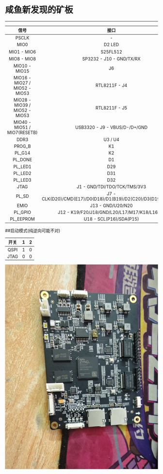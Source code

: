 # 咸鱼新发现的矿板

------

| 信号 | 接口 | 备注 |
| :--------: | :-----: | :----: |
| PSCLK | - | 33.33MHz |
| MIO0 | D2 LED ||
| MIO1 - MIO6 | S25FL512 | 可启动 |
| MIO8 - MIO8 | SP3232 - J10 - GND/TX/RX | | 
| MIO10 - MIO15 | J6 | 不可启动 |
| MIO16 - MIO27 / MIO52 - MIO53 | RTL8211F - J4 | 似乎只能协商10Mbps |
| MIO28 - MIO39 / MIO52 - MIO53 | RTL8211F - J5 | 似乎只能协商10Mbps |
| MIO40 - MIO51 / MIO7(RESETB) | USB3320 - J9 - VBUS/D-/D+/GND ||
| DDR3 | U3 / U4 | |
| PROG_B | K1 | ? |
| PL_G14 | K2 | |
| PL_DONE | D1 | |
| PL_LED1 | D29 | |
| PL_LED2 | D31 | |
| PL_LED3 | D32 | |
| JTAG | J1 - GND/TDI/TDO/TCK/TMS/3V3 | |
| PL_SD | J7 - CLK(D20)/CMD(E17)/D0(D18)/D1(B19)/D2(C20)/D3(D19)/CD(B20)| |
| EMIO | J13 - GND/U20/N20 | |
| PL_GPIO | J12 - K19/F20/J18/GND/L20/L17/M17/K18/L16/5V | |
| PL_EEPROM | U18 - SCL(P16)/SDA(P15)| |

##启动模式(纯逆向可能不对)

| 开关 | 1 | 2 |
| :-----: | :-----: | :-----: |
| QSPI | 1 | 0 |
| JTAG | 0 | 0 |

![成色不错的板子图][1]


  [1]: board.jpg
